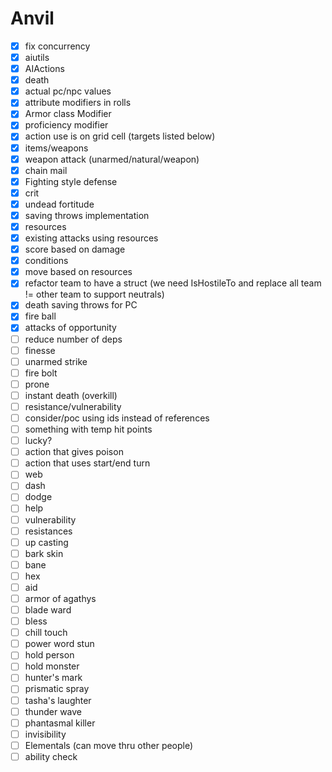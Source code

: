 # Anvil

- [x] fix concurrency
- [x] aiutils
- [x] AIActions
- [x] death
- [x] actual pc/npc values
- [x] attribute modifiers in rolls
- [x] Armor class Modifier
- [x] proficiency modifier
- [x] action use is on grid cell (targets listed below)
- [x] items/weapons
- [x] weapon attack (unarmed/natural/weapon)
- [x] chain mail
- [x] Fighting style defense
- [x] crit
- [x] undead fortitude
- [x] saving throws implementation
- [x] resources
- [x] existing attacks using resources
- [x] score based on damage
- [x] conditions
- [x] move based on resources
- [x] refactor team to have a struct (we need IsHostileTo and replace all team != other team to support neutrals)
- [x] death saving throws for PC
- [x] fire ball
- [x] attacks of opportunity
- [ ] reduce number of deps
- [ ] finesse
- [ ] unarmed strike
- [ ] fire bolt
- [ ] prone
- [ ] instant death (overkill)
- [ ] resistance/vulnerability
- [ ] consider/poc using ids instead of references
- [ ] something with temp hit points
- [ ] lucky?
- [ ] action that gives poison
- [ ] action that uses start/end turn
- [ ] web
- [ ] dash
- [ ] dodge
- [ ] help
- [ ] vulnerability
- [ ] resistances
- [ ] up casting
- [ ] bark skin
- [ ] bane
- [ ] hex
- [ ] aid
- [ ] armor of agathys
- [ ] blade ward
- [ ] bless
- [ ] chill touch
- [ ] power word stun
- [ ] hold person
- [ ] hold monster
- [ ] hunter's mark
- [ ] prismatic spray
- [ ] tasha's laughter
- [ ] thunder wave
- [ ] phantasmal killer
- [ ] invisibility
- [ ] Elementals (can move thru other people)
- [ ] ability check
